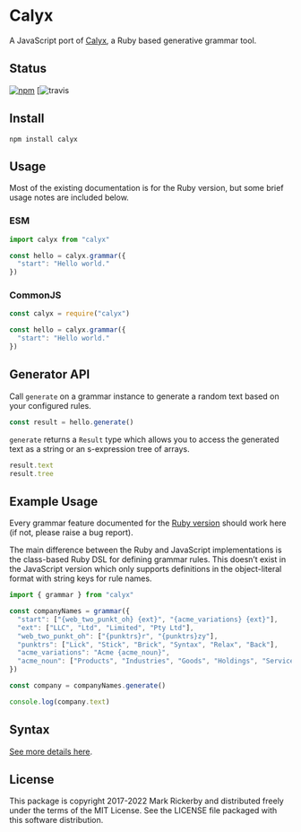 # Calyx

A JavaScript port of [Calyx](https://github.com/maetl/calyx), a Ruby based generative grammar tool.

## Status

[![npm](https://img.shields.io/npm/v/calyx.svg)](https://npmjs.org/package/calyx)
[![travis](https://img.shields.io/github/workflow/status/fictiveworks/calyx/Node.js%20CI)

## Install

```
npm install calyx
```

## Usage

Most of the existing documentation is for the Ruby version, but some brief usage notes are included below.

### ESM

```js
import calyx from "calyx"

const hello = calyx.grammar({
  "start": "Hello world."
})
```

### CommonJS

```js
const calyx = require("calyx")

const hello = calyx.grammar({
  "start": "Hello world."
})
```

## Generator API

Call `generate` on a grammar instance to generate a random text based on your configured rules.

```js
const result = hello.generate()
```

`generate` returns a `Result` type which allows you to access the generated text as a string or an s-expression tree of arrays.

```js
result.text
result.tree
```

## Example Usage

Every grammar feature documented for the [Ruby version](https://github.com/maetl/calyx) should work here (if not, please raise a bug report).

The main difference between the Ruby and JavaScript implementations is the class-based Ruby DSL for defining grammar rules. This doesn’t exist in the JavaScript version which only supports definitions in the object-literal format with string keys for rule names.

```js
import { grammar } from "calyx"

const companyNames = grammar({
  "start": ["{web_two_punkt_oh} {ext}", "{acme_variations} {ext}"],
  "ext": ["LLC", "Ltd", "Limited", "Pty Ltd"],
  "web_two_punkt_oh": ["{punktrs}r", "{punktrs}zy"],
  "punktrs": ["Lick", "Stick", "Brick", "Syntax", "Relax", "Back"],
  "acme_variations": "Acme {acme_noun}",
  "acme_noun": ["Products", "Industries", "Goods", "Holdings", "Services"]
})

const company = companyNames.generate()

console.log(company.text)
```

## Syntax

[See more details here](https://github.com/maetl/calyx/blob/master/SYNTAX.md).

## License

This package is copyright 2017-2022 Mark Rickerby and distributed freely under the terms of the MIT License. See the LICENSE file packaged with this software distribution.

